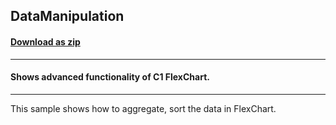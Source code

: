 ## DataManipulation
#### [Download as zip](https://downgit.github.io/#/home?url=https://github.com/GrapeCity/ComponentOne-WPF-Samples/tree/master/NET_4.5.2/C1.WPF.FlexChart/CS/DataManipulation)
____
#### Shows advanced functionality of C1 FlexChart.
____
This sample shows how to aggregate, sort the data in FlexChart.
